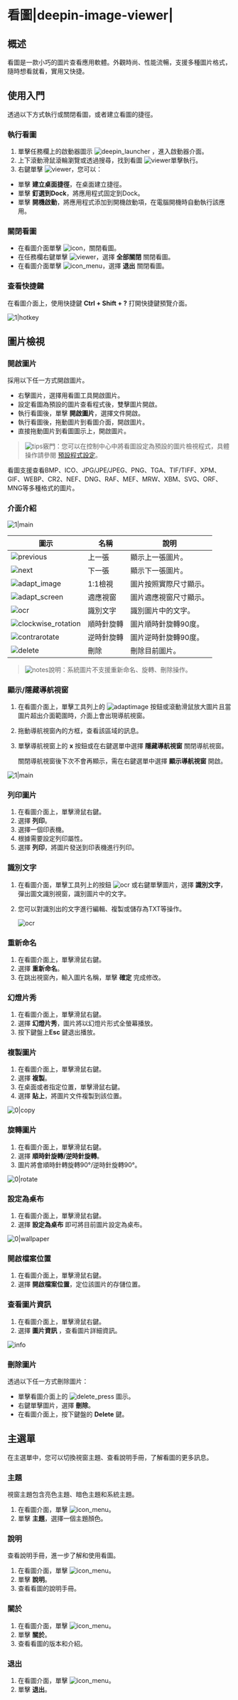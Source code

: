# 看圖|deepin-image-viewer|

## 概述


看圖是一款小巧的圖片查看應用軟體。外觀時尚、性能流暢，支援多種圖片格式，隨時想看就看，實用又快捷。

## 使用入門

透過以下方式執行或關閉看圖，或者建立看圖的捷徑。

### 執行看圖

1. 單擊任務欄上的啟動器圖示 ![deepin_launcher](../common/deepin_launcher.svg) ，進入啟動器介面。
2. 上下滾動滑鼠滾輪瀏覽或透過搜尋，找到看圖 ![viewer](../common/deepin_image_viewer.svg)單擊執行。
3. 右鍵單擊 ![viewer](../common/deepin_image_viewer.svg)，您可以：
 - 單擊 **建立桌面捷徑**，在桌面建立捷徑。
 - 單擊 **釘選到Dock**，將應用程式固定到Dock。
 - 單擊 **開機啟動**，將應用程式添加到開機啟動項，在電腦開機時自動執行該應用。


### 關閉看圖

- 在看圖介面單擊  ![icon](../common/close_icon.svg)，關閉看圖。
- 在任務欄右鍵單擊 ![viewer](../common/deepin_image_viewer.svg)，選擇 **全部關閉** 關閉看圖。
- 在看圖介面單擊 ![icon_menu](../common/icon_menu.svg)，選擇 **退出** 關閉看圖。

### 查看快捷鍵

在看圖介面上，使用快捷鍵 **Ctrl + Shift + ?** 打開快捷鍵預覽介面。

![1|hotkey](fig/hotkey.png)

## 圖片檢視

### 開啟圖片
採用以下任一方式開啟圖片。
- 右擊圖片，選擇用看圖工具開啟圖片。
- 設定看圖為預設的圖片查看程式後，雙擊圖片開啟。
- 執行看圖後，單擊 **開啟圖片**，選擇文件開啟。
- 執行看圖後，拖動圖片到看圖介面，開啟圖片。
- 直接拖動圖片到看圖圖示上，開啟圖片。

> ![tips](../common/tips.svg)竅門：您可以在控制中心中將看圖設定為預設的圖片檢視程式，具體操作請參閱 [預設程式設定](dman:///dde#預設程式設定)。

看圖支援查看BMP、ICO、JPG/JPE/JPEG、PNG、TGA、TIF/TIFF、XPM、GIF、WEBP、CR2、NEF、DNG、RAF、MEF、MRW、XBM、SVG、ORF、MNG等多種格式的圖片。

### 介面介紹

![1|main](fig/main.png)

| 圖示                                                   | 名稱       | 說明                   |
| ------------------------------------------------------ | ---------- | ---------------------- |
| ![previous](../common/previous.svg)                    | 上一張     | 顯示上一張圖片。       |
| ![next](../common/next.svg)                            | 下一張     | 顯示下一張圖片。       |
| ![adapt_image](../common/adaptimage.svg)               | 1:1檢視    | 圖片按照實際尺寸顯示。 |
| ![adapt_screen](../common/adaptscreen.svg)             | 適應視窗   | 圖片適應視窗尺寸顯示。 |
| ![ocr](../common/ocr.svg)             | 識別文字 | 識別圖片中的文字。 |
| ![clockwise_rotation](../common/clockwiserotation.svg) | 順時針旋轉 | 圖片順時針旋轉90度。   |
| ![contrarotate](../common/contrarotate.svg)            | 逆時針旋轉 | 圖片逆時針旋轉90度。   |
| ![delete](../common/delete.svg)                        | 刪除       | 刪除目前圖片。         |


> ![notes](../common/notes.svg)說明：系統圖片不支援重新命名、旋轉、刪除操作。

### 顯示/隱藏導航視窗

1. 在看圖介面上，單擊工具列上的 ![adaptimage](../common/adaptimage.svg) 按鈕或滾動滑鼠放大圖片且當圖片超出介面範圍時，介面上會出現導航視窗。

2. 拖動導航視窗內的方框，查看該區域的訊息。

3. 單擊導航視窗上的 **x** 按鈕或在右鍵選單中選擇 **隱藏導航視窗** 關閉導航視窗。

   關閉導航視窗後下次不會再顯示，需在右鍵選單中選擇 **顯示導航視窗** 開啟。

![1|main](fig/navigation.png)

### 列印圖片

1. 在看圖介面上，單擊滑鼠右鍵。
2. 選擇 **列印**。
3. 選擇一個印表機。
4. 根據需要設定列印屬性。
5. 選擇 **列印**，將圖片發送到印表機進行列印。

### 識別文字

1. 在看圖介面，單擊工具列上的按鈕 ![ocr](../common/ocr.svg) 或右鍵單擊圖片，選擇 **識別文字**，彈出圖文識別視窗，識別圖片中的文字。

2. 您可以對識別出的文字進行編輯、複製或儲存為TXT等操作。

   ![ocr](fig/ocr.png)


### 重新命名

1. 在看圖介面上，單擊滑鼠右鍵。
2. 選擇 **重新命名**。
3. 在跳出視窗內，輸入圖片名稱，單擊 **確定** 完成修改。

### 幻燈片秀

1. 在看圖介面上，單擊滑鼠右鍵。
2. 選擇 **幻燈片秀**，圖片將以幻燈片形式全螢幕播放。
3. 按下鍵盤上**Esc** 鍵退出播放。


### 複製圖片

1. 在看圖介面上，單擊滑鼠右鍵。
2. 選擇 **複製**。
3. 在桌面或者指定位置，單擊滑鼠右鍵。
4. 選擇 **貼上**，將圖片文件複製到該位置。

![0|copy](fig/copy.png)


### 旋轉圖片

1. 在看圖介面上，單擊滑鼠右鍵。
2. 選擇 **順時針旋轉/逆時針旋轉**。
3. 圖片將會順時針轉旋轉90°/逆時針旋轉90°。

![0|rotate](fig/rotate.png)


### 設定為桌布

1. 在看圖介面上，單擊滑鼠右鍵。
2. 選擇 **設定為桌布** 即可將目前圖片設定為桌布。

![0|wallpaper](fig/wallpaper.png)

### 開啟檔案位置
1. 在看圖介面上，單擊滑鼠右鍵。
2. 選擇 **開啟檔案位置**，定位該圖片的存儲位置。

### 查看圖片資訊

1. 在看圖介面上，單擊滑鼠右鍵。
2. 選擇 **圖片資訊** ，查看圖片詳細資訊。

![info](fig/info.png)
### 刪除圖片

透過以下任一方式刪除圖片：

- 單擊看圖介面上的 ![delete_press](../common/delete.svg) 圖示。
- 右鍵單擊圖片，選擇 **刪除**。
- 在看圖介面上，按下鍵盤的 **Delete** 鍵。

## 主選單

在主選單中，您可以切換視窗主題、查看說明手冊，了解看圖的更多訊息。

### 主題

視窗主題包含亮色主題、暗色主題和系統主題。

1. 在看圖介面，單擊  ![icon_menu](../common/icon_menu.svg)。
2. 單擊 **主題**，選擇一個主題顏色。

### 說明

查看說明手冊，進一步了解和使用看圖。

1. 在看圖介面，單擊  ![icon_menu](../common/icon_menu.svg)。
2. 單擊 **說明**。
3. 查看看圖的說明手冊。

### 關於

1. 在看圖介面，單擊  ![icon_menu](../common/icon_menu.svg)。
2. 單擊 **關於**。
3. 查看看圖的版本和介紹。

### 退出

1. 在看圖介面，單擊 ![icon_menu](../common/icon_menu.svg)。
2. 單擊 **退出**。   

